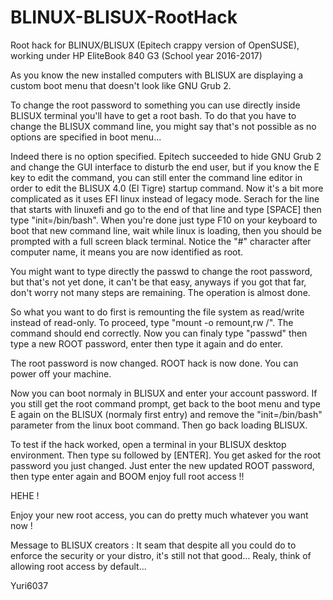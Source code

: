 # BLINUX-BLISUX-RootHack
Root hack for BLINUX/BLISUX (Epitech crappy version of OpenSUSE), working under HP EliteBook 840 G3 (School year 2016-2017)

As you know the new installed computers with BLISUX are displaying a custom boot menu that doesn't look like GNU Grub 2.

To change the root password to something you can use directly inside BLISUX terminal you'll have to get a root bash. To do that you have to change the BLISUX command line, you might say that's not possible as no options are specified in boot menu...

Indeed there is no option specified. Epitech succeeded to hide GNU Grub 2 and change the GUI interface to disturb the end user, but if you know the E key to edit the command, you can still enter the command line editor in order to edit the BLISUX 4.0 (El Tigre) startup command.
Now it's a bit more complicated as it uses EFI linux instead of legacy mode. Serach for the line that starts with linuxefi and go to the end of that line and type [SPACE] then type "init=/bin/bash". When you're done just type F10 on your keyboard to boot that new command line, wait while linux is loading, then you should be prompted with a full screen black terminal. Notice the "#" character after computer name, it means you are now identified as root.

You might want to type directly the passwd to change the root password, but that's not yet done, it can't be that easy, anyways if you got that far, don't worry not many steps are remaining. The operation is almost done.

So what you want to do first is remounting the file system as read/write instead of read-only. To proceed, type "mount -o remount,rw /". The command should end correctly.
Now you can finaly type "passwd" then type a new ROOT password, enter then type it again and do enter.

The root password is now changed. ROOT hack is now done. You can power off your machine.

Now you can boot normaly in BLISUX and enter your account password. If you still get the root command prompt, get back to the boot menu and type E again on the BLISUX (normaly first entry) and remove the "init=/bin/bash" parameter from the linux boot command. Then go back loading BLISUX.

To test if the hack worked, open a terminal in your BLISUX desktop environment. Then type su followed by [ENTER]. You get asked for the root password you just changed. Just enter the new updated ROOT password, then type enter again and BOOM enjoy full root access !!

HEHE !

Enjoy your new root access, you can do pretty much whatever you want now !

Message to BLISUX creators : It seam that despite all you could do to enforce the security or your distro, it's still not that good... Realy, think of allowing root access by default...

Yuri6037
